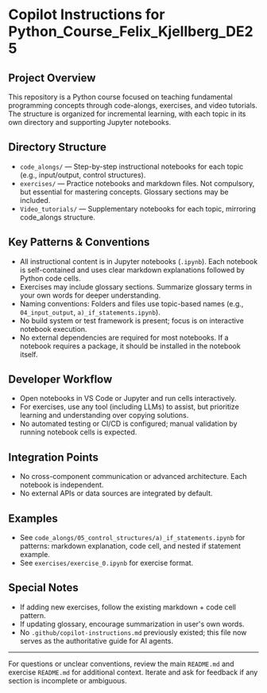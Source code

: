 # Copilot Instructions for Python_Course_Felix_Kjellberg_DE25

## Project Overview
This repository is a Python course focused on teaching fundamental programming concepts through code-alongs, exercises, and video tutorials. The structure is organized for incremental learning, with each topic in its own directory and supporting Jupyter notebooks.

## Directory Structure
- `code_alongs/` — Step-by-step instructional notebooks for each topic (e.g., input/output, control structures).
- `exercises/` — Practice notebooks and markdown files. Not compulsory, but essential for mastering concepts. Glossary sections may be included.
- `Video_tutorials/` — Supplementary notebooks for each topic, mirroring code_alongs structure.

## Key Patterns & Conventions
- All instructional content is in Jupyter notebooks (`.ipynb`). Each notebook is self-contained and uses clear markdown explanations followed by Python code cells.
- Exercises may include glossary sections. Summarize glossary terms in your own words for deeper understanding.
- Naming conventions: Folders and files use topic-based names (e.g., `04_input_output`, `a)_if_statements.ipynb`).
- No build system or test framework is present; focus is on interactive notebook execution.
- No external dependencies are required for most notebooks. If a notebook requires a package, it should be installed in the notebook itself.

## Developer Workflow
- Open notebooks in VS Code or Jupyter and run cells interactively.
- For exercises, use any tool (including LLMs) to assist, but prioritize learning and understanding over copying solutions.
- No automated testing or CI/CD is configured; manual validation by running notebook cells is expected.

## Integration Points
- No cross-component communication or advanced architecture. Each notebook is independent.
- No external APIs or data sources are integrated by default.

## Examples
- See `code_alongs/05_control_structures/a)_if_statements.ipynb` for patterns: markdown explanation, code cell, and nested if statement example.
- See `exercises/exercise_0.ipynb` for exercise format.

## Special Notes
- If adding new exercises, follow the existing markdown + code cell pattern.
- If updating glossary, encourage summarization in user's own words.
- No `.github/copilot-instructions.md` previously existed; this file now serves as the authoritative guide for AI agents.

---
For questions or unclear conventions, review the main `README.md` and exercise `README.md` for additional context. Iterate and ask for feedback if any section is incomplete or ambiguous.
